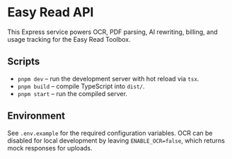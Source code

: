 # Easy Read API

This Express service powers OCR, PDF parsing, AI rewriting, billing, and usage tracking for the Easy Read Toolbox.

## Scripts

- `pnpm dev` – run the development server with hot reload via `tsx`.
- `pnpm build` – compile TypeScript into `dist/`.
- `pnpm start` – run the compiled server.

## Environment

See `.env.example` for the required configuration variables. OCR can be disabled for local development by leaving `ENABLE_OCR=false`, which returns mock responses for uploads.
